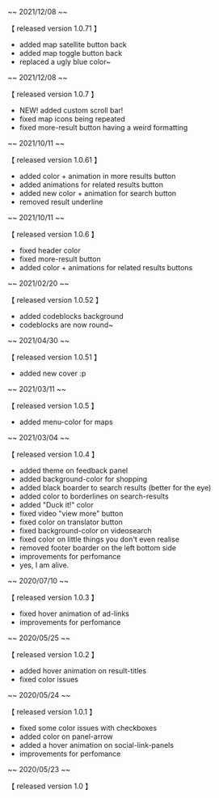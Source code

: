 ~~ 2021/12/08 ~~

【 released version 1.0.71 】

- added map satellite button back
- added map toggle button back
- replaced a ugly blue color~


~~ 2021/12/08 ~~

【 released version 1.0.7 】

- NEW! added custom scroll bar!
- fixed map icons being repeated
- fixed more-result button having a weird formatting


~~ 2021/10/11 ~~

【 released version 1.0.61 】

- added color + animation in more results button
- added animations for related results button
- added new color + animation for search button
- removed result underline


~~ 2021/10/11 ~~

【 released version 1.0.6 】

- fixed header color
- fixed more-result button
- added color + animations for related results buttons


~~ 2021/02/20 ~~

【 released version 1.0.52 】

- added codeblocks background
- codeblocks are now round~


~~ 2021/04/30 ~~

【 released version 1.0.51 】

- added new cover :p


~~ 2021/03/11 ~~

【 released version 1.0.5 】

- added menu-color for maps


~~ 2021/03/04 ~~

【 released version 1.0.4 】

- added theme on feedback panel
- added background-color for shopping
- added black boarder to search results (better for the eye)
- added color to borderlines on search-results
- added "Duck it!" color
- fixed video "view more" button
- fixed color on translator button
- fixed background-color on videosearch
- fixed color on little things you don't even realise
- removed footer boarder on the left bottom side
- improvements for perfomance
- yes, I am alive.


~~ 2020/07/10 ~~

【 released version 1.0.3 】

- fixed hover animation of ad-links
- improvements for perfomance


~~ 2020/05/25 ~~

【 released version 1.0.2 】

- added hover animation on result-titles
- fixed color issues


~~ 2020/05/24 ~~

【 released version 1.0.1 】

- fixed some color issues with checkboxes
- added color on panel-arrow
- added a hover animation on social-link-panels
- improvements for perfomance


~~ 2020/05/23 ~~

【 released version 1.0 】